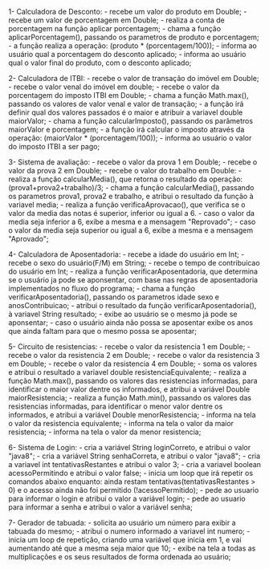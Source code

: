 1- Calculadora de Desconto: - recebe um valor do produto em Double; - recebe um valor de porcentagem em Double; - realiza a conta de porcentagem na função aplicar porcentagem; - chama a função aplicarPorcentagem(), passando os parametros de produto e porcentagem; - a função realiza a operação: (produto \* (porcentagem/100)); - informa ao usuário qual a porcentagem do desconto aplicado; - informa ao usuário qual o valor final do produto, com o desconto aplicado;

2- Calculadora de ITBI: - recebe o valor de transação do imóvel em Double; - recebe o valor venal do imóvel em double; - recebe o valor da porcentagem do imposto ITBI em Double; - chama a função Math.max(), passando os valores de valor venal e valor de transação; - a função irá definir qual dos valores passados é o maior e atribuir a variavel double maiorValor; - chama a função calcularImposto(), passando os parâmetros maiorValor e porcentagem; - a função irá calcular o imposto através da operação: (maiorValor \* (porcentagem/100)); - informa ao usuário o valor do imposto ITBI a ser pago;

3- Sistema de avaliação: - recebe o valor da prova 1 em Double; - recebe o valor da prova 2 em Double; - recebe o valor do trabalho em Double: - realiza a função calcularMedia(), que retorna o resultado da operação: (prova1+prova2+trabalho)/3; - chama a função calcularMedia(), passando os parametros prova1, prova2 e trabalho, e atribui o resultado da função à variavel media; - realiza a função verificaAprovacao(), que verifica se o valor da media das notas é superior, inferior ou igual a 6. - caso o valor da media seja inferior a 6, exibe a mesma e a mensagem "Reprovado"; - caso o valor da media seja superior ou igual a 6, exibe a mesma e a mensagem "Aprovado";

4- Calculadora de Aposentadoria: - recebe a idade do usuário em Int; - recebe o sexo do usuário(F/M) em String; - recebe o tempo de contribuicao do usuário em Int; - realiza a função verificarAposentadoria, que determina se o usuário ja pode se aponsentar, com base nas regras de aposentadoria implementados no fluxo do programa; - chama a função verificarAposentadoria(), passando os parametros idade sexo e anosContribuicao; - atribui o resultado da função verificarAposentadoria(), à variavel String resultado; - exibe ao usuário se o mesmo já pode se aponsentar; - caso o usuário ainda não possa se aposentar exibe os anos que ainda faltam para que o mesmo possa se aposentar;

5- Circuito de resistencias: - recebe o valor da resistencia 1 em Double; - recebe o valor da resistencia 2 em Double; - recebe o valor da resistencia 3 em Double; - recebe o valor da resistencia 4 em Double; - soma os valores e atribui o resultado a variavel double resistenciaEquivalente; - realiza a função Math.max(), passando os valores das resistencias informadas, para identificar o maior valor dentre os informados, e atribui a variável Double maiorResistencia; - realiza a função Math.min(), passando os valores das resistencias informadas, para identificar o menor valor dentre os informados, e atribui a variável Double menorResistencia; - informa na tela o valor da resistencia equivalente; - informa na tela o valor da maior resistencia; - informa na tela o valor da menor resistencia;

6- Sistema de Login: - cria a variável String loginCorreto, e atribui o valor "java8"; - cria a variável String senhaCorreta, e atribui o valor "java8"; - cria a variavel int tentativasRestantes e atribui o valor 3; - cria a variavel boolean acessoPermitindo e atribui o valor false; - inicia um loop que irá repetir os comandos abaixo enquanto: ainda restam tentativas(tentativasRestantes > 0) e o acesso ainda não foi permitido (!acessoPermitido); - pede ao usuario para informar o login e atribui o valor a variável login; - pede ao usuario para informar a senha e atribui o valor a variável senha;

7- Gerador de tabuada: - solicita ao usuário um número para exibir a tabuada do mesmo; - atribui o numero informado a variavel int numero; - inicia um loop de repetição, criando uma variável que inicia em 1, e vai aumentando até que a mesma seja maior que 10; - exibe na tela a todas as multiplicações e os seus resultados de forma ordenada ao usuário;
